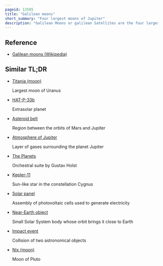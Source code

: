 ```yaml
---
pageid: 12505
title: "Galilean moons"
short_summary: "Four largest moons of Jupiter"
description: "Galilean Moons or galilean Satellites are the four largest Moons of Jupiter Io Europa Ganymede and Callisto. They are the most readily visible Solar System objects after the unaided visible Saturn, the dimmest of the classical planets, allowing observation with common binoculars, even under night sky conditions of high light pollution. The Invention of the Telescope enabled the Discovery of the Moons in 1610. They became the first Objects discovered in the Solar System since Humans have started tracking the classical Planets and the first to orbit a Planet beyond Earth."
---
```


## Reference

- [Galilean moons (Wikipedia)](https://en.wikipedia.org/?curid=12505)

## Similar TL;DR

- [Titania (moon)](/tldr/en/titania-moon)

  Largest moon of Uranus

- [HAT-P-33b](/tldr/en/hat-p-33b)

  Extrasolar planet

- [Asteroid belt](/tldr/en/asteroid-belt)

  Region between the orbits of Mars and Jupiter

- [Atmosphere of Jupiter](/tldr/en/atmosphere-of-jupiter)

  Layer of gases surrounding the planet Jupiter

- [The Planets](/tldr/en/the-planets)

  Orchestral suite by Gustav Holst

- [Kepler-11](/tldr/en/kepler-11)

  Sun-like star in the constellation Cygnus

- [Solar panel](/tldr/en/solar-panel)

  Assembly of photovoltaic cells used to generate electricity

- [Near-Earth object](/tldr/en/near-earth-object)

  Small Solar System body whose orbit brings it close to Earth

- [Impact event](/tldr/en/impact-event)

  Collision of two astronomical objects

- [Nix (moon)](/tldr/en/nix-moon)

  Moon of Pluto

